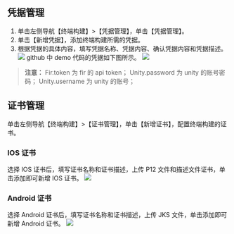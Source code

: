 ## 凭据管理
1. 单击左侧导航【终端构建】>【凭据管理】，单击【凭据管理】。
2. 单击【新增凭据】，添加终端构建所需的凭据。
3. 根据凭据的具体内容，填写凭据名称、凭据内容、确认凭据内容和凭据描述。
![](http://imgcache.tce.fsphere.cn/image/mc.qcloudimg.com/static/img/a1929ad89a9cba6e62a1a56071bd8999/image.png)
github 中 demo 代码的凭据如下图所示。
![](http://imgcache.tce.fsphere.cn/image/mc.qcloudimg.com/static/img/e5de23f11c192ecae482c5b4a84469ab/image.png)
>**注意：**
>Fir.token 为 fir 的 api token；
>Unity.password 为 unity 的账号密码；
>Unity.username 为 unity 的账号；

## 证书管理
单击左侧导航【终端构建】>【证书管理】，单击【新增证书】，配置终端构建的证书。

### IOS 证书
选择 IOS 证书后，填写证书名称和证书描述，上传 P12 文件和描述文件证书，单击添加即可新增 IOS 证书。
![](http://imgcache.tce.fsphere.cn/image/mc.qcloudimg.com/static/img/1144ff1a42f3400ede1e54531fd6d7a5/image.png)

### Android 证书
选择 Android 证书后，填写证书名称和证书描述，上传 JKS 文件，单击添加即可新增 Android 证书。
![](http://imgcache.tce.fsphere.cn/image/mc.qcloudimg.com/static/img/2b2b03684f4e3d5d2451732009bda14f/image.png)

